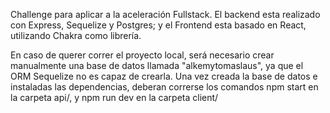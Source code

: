 
Challenge para aplicar a la aceleración Fullstack. El backend esta realizado con Express, Sequelize y Postgres; y el Frontend esta basado en React, utilizando Chakra como librería.

   En caso de querer correr el proyecto local, será necesario crear manualmente una base de datos llamada "alkemytomaslaus", ya que el ORM Sequelize no es capaz de crearla. Una vez creada la base de datos e instaladas las dependencias, deberan correrse los comandos npm start en la carpeta api/, y npm run dev en la carpeta client/
   
